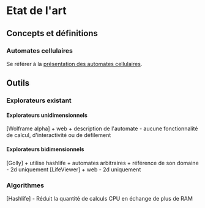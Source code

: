 # Etat de l'art

## Concepts et définitions

### Automates cellulaires

Se référer à la [présentation des automates cellulaires](https://github.com/mathieucaroff/cellular-automaton-explorer-1d/blob/master/doc-project-fr/presentation-automate-cellulaire.md).

## Outils

### Explorateurs existant

#### Explorateurs unidimensionnels

[Wolframe alpha] + web + description de l'automate - aucune fonctionnalité de calcul, d'interactivité ou de défilement

#### Explorateurs bidimensionnels

[Golly] + utilise hashlife + automates arbitraires + référence de son domaine - 2d uniquement
[LifeViewer] + web - 2d uniquement

### Algorithmes

[Hashlife] - Réduit la quantité de calculs CPU en échange de plus de RAM
